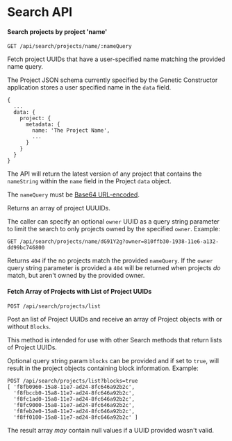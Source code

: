 # Search API

#### Search projects by project 'name'

`GET /api/search/projects/name/:nameQuery`

Fetch project UUIDs that have a user-specified name matching the provided name query.

The Project JSON schema currently specified by the Genetic Constructor application stores a user specified name in the `data` field.

```
{
  ...
  data: {
    project: {
      metadata: {
        name: 'The Project Name',
        ...
      }
    }
  }
}
```
The API will return the latest version of any project that contains the `nameString` within the `name` field in the Project `data` object.
  
The `nameQuery` must be [Base64 URL-encoded](https://www.npmjs.com/package/urlsafe-base64).

Returns an array of project UUUIDs.

The caller can specify an optional `owner` UUID as a query string parameter to limit the search to only projects owned by the specified `owner`. Example:

```
GET /api/search/projects/name/dG91Y2g?owner=810ffb30-1938-11e6-a132-dd99bc746800
```

Returns `404` if the no projects match the provided `nameQuery`. If the `owner` query string parameter is provided a `404` will be returned when projects _do_ match, but aren't owned by the provided owner.

#### Fetch Array of Projects with List of Project UUIDs

`POST /api/search/projects/list`

Post an list of Project UUIDs and receive an array of Project objects with or without `Blocks`.

This method is intended for use with other Search methods that return lists of Project UUIDs.

Optional query string param `blocks` can be provided and if set to `true`, will result in the project objects containing block information. Example:

```
POST /api/search/projects/list?blocks=true
[ 'f8fb0960-15a8-11e7-ad24-8fc646a92b2c',
  'f8fbccb0-15a8-11e7-ad24-8fc646a92b2c',
  'f8fc1ad0-15a8-11e7-ad24-8fc646a92b2c',
  'f8fc9000-15a8-11e7-ad24-8fc646a92b2c',
  'f8feb2e0-15a8-11e7-ad24-8fc646a92b2c',
  'f8ff0100-15a8-11e7-ad24-8fc646a92b2c' ]
```

The result array _may_ contain null values if a UUID provided wasn't valid.
